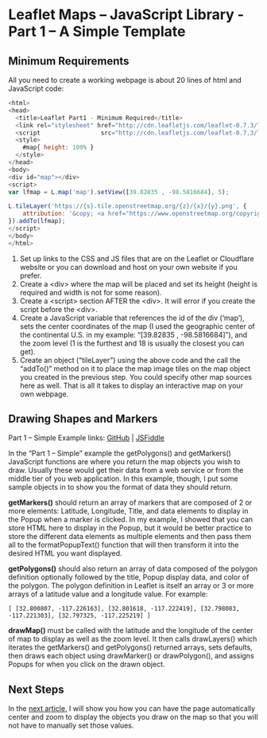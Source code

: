 # Leaflet Maps – JavaScript Library - Part 1 – A Simple Template 
## Minimum Requirements
All you need to create a working webpage is about 20 lines of html and JavaScript code:
```javascript
<html>
<head>
  <title>Leaflet Part1 - Minimum Required</title>
  <link rel="stylesheet" href="http://cdn.leafletjs.com/leaflet-0.7.3/leaflet.css"/>  
  <script                 src="http://cdn.leafletjs.com/leaflet-0.7.3/leaflet.js"></script>
  <style>
    #map{ height: 100% }
  </style>  
</head>
<body>
<div id="map"></div>
<script>
var lfmap = L.map('map').setView([39.82835 , -98.5816684], 5);	

L.tileLayer('https://{s}.tile.openstreetmap.org/{z}/{x}/{y}.png', {
	attribution: '&copy; <a href="https://www.openstreetmap.org/copyright">OpenStreetMap</a> contributors'
}).addTo(lfmap);	
</script>
</body>
</html>  
```
1.	Set up links to the CSS and JS files that are on the Leaflet or Cloudflare website or you can download and host on your own website if you prefer.
2.	Create a \<div> where the map will be placed and set its height (height is required and width is not for some reason).
3.	Create a \<script> section AFTER the \<div>.  It will error if you create the script before the \<div>.
4.	Create a JavaScript variable that references the id of the div (‘map’), sets the center coordinates of the map (I used the geographic center of the continental U.S. in my example:  “[39.82835 , -98.5816684]”), and the zoom level (1 is the furthest and 18 is usually the closest you can get). 
5.	Create an object (“tileLayer”) using the above code and the call the “addTo()” method on it to place the map image tiles on the map object you created in the previous step.  You could specify other map sources here as well.
That is all it takes to display an interactive map on your own webpage.
## Drawing Shapes and Markers
Part 1 – Simple Example links:  [GitHub](https://github.com/MattGingery/LeafletExamples/blob/master/Leaflet_part1_simple.htm) | [JSFiddle](https://jsfiddle.net/mgingery/zd7upbx2/) 

In the “Part 1 – Simple” example the getPolygons() and getMarkers() JavaScript functions are where you return the map objects you wish to draw.  Usually these would get their data from a web service or from the middle tier of you web application.  In this example, though, I put some sample objects in to show you the format of data they should return.  

**getMarkers()** should return an array of markers that are composed of 2 or more elements: Latitude, Longitude, Title, and data elements to display in the Popup when a marker is clicked.  In my example, I showed that you can store HTML here to display in the Popup, but it would be better practice to store the different data elements as multiple elements and then pass them all to the formatPopupText() function that will then transform it into the desired HTML you want displayed.

**getPolygons()** should also return an array of data composed of the polygon definition optionally followed by the title, Popup display data, and color of the polygon.  The polygon definition in Leaflet is itself an array or 3 or more arrays of a latitude value and a longitude value.  For example:

    [ [32.800807, -117.226163], [32.801618, -117.222419], [32.798083, -117.221303], [32.797325, -117.225219] ]

**drawMap()** must be called with the latitude and the longitude of the center of map to display as well as the zoom level.  It then calls drawLayers() which iterates the getMarkers() and getPolygons() returned arrays, sets defaults, then draws each object using drawMarker() or drawPolygon(), and assigns Popups for when you click on the drawn object.
## Next Steps
In the [next article](https://github.com/MattGingery/LeafletExamples/blob/master/Article_Part2.md), I will show you how you can have the page automatically center and zoom to display the objects you draw on the map so that you will not have to manually set those values.
